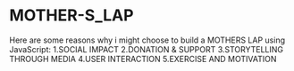 # MOTHER-S_LAP
Here are some reasons why i might choose to build a MOTHERS LAP using JavaScript: 1.SOCIAL IMPACT 2.DONATION &amp; SUPPORT 3.STORYTELLING THROUGH MEDIA 4.USER INTERACTION 5.EXERCISE AND MOTIVATION
